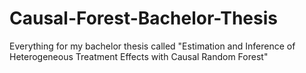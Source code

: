 # Causal-Forest-Bachelor-Thesis
Everything for my bachelor thesis called "Estimation and Inference of Heterogeneous Treatment Effects with Causal Random Forest"
